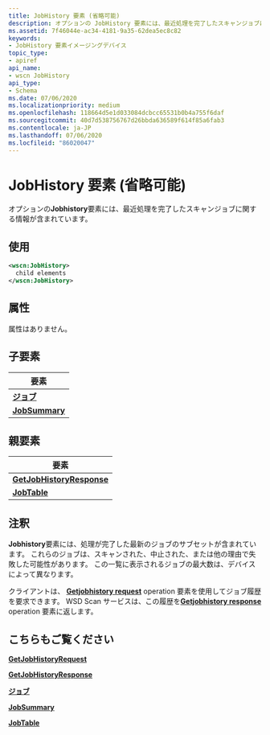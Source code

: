 ```yaml
---
title: JobHistory 要素 (省略可能)
description: オプションの JobHistory 要素には、最近処理を完了したスキャンジョブに関する情報が含まれています。
ms.assetid: 7f46044e-ac34-4181-9a35-62dea5ec8c82
keywords:
- JobHistory 要素イメージングデバイス
topic_type:
- apiref
api_name:
- wscn JobHistory
api_type:
- Schema
ms.date: 07/06/2020
ms.localizationpriority: medium
ms.openlocfilehash: 118664d5e1d033084dcbcc65531b0b4a755f6daf
ms.sourcegitcommit: 40d7d538756767d26bbda636589f614f85a6fab3
ms.contentlocale: ja-JP
ms.lasthandoff: 07/06/2020
ms.locfileid: "86020047"
---
```

# <a name="jobhistory-element-optional"></a>JobHistory 要素 (省略可能)

オプションの**Jobhistory**要素には、最近処理を完了したスキャンジョブに関する情報が含まれています。

## <a name="usage"></a>使用

```xml
<wscn:JobHistory>
  child elements
</wscn:JobHistory>
```

## <a name="attributes"></a>属性

属性はありません。

## <a name="child-elements"></a>子要素

| 要素 |
|--|
| [**ジョブ**](job.md) |
| [**JobSummary**](jobsummary.md) |

## <a name="parent-elements"></a>親要素

| 要素 |
|--|
| [**GetJobHistoryResponse**](getjobhistoryresponse.md) |
| [**JobTable**](jobtable.md) |

## <a name="remarks"></a>注釈

**Jobhistory**要素には、処理が完了した最新のジョブのサブセットが含まれています。 これらのジョブは、スキャンされた、中止された、または他の理由で失敗した可能性があります。 この一覧に表示されるジョブの最大数は、デバイスによって異なります。

クライアントは、 [**Getjobhistory request**](getjobhistoryrequest.md) operation 要素を使用してジョブ履歴を要求できます。 WSD Scan サービスは、この履歴を[**Getjobhistory response**](getjobhistoryresponse.md) operation 要素に返します。

## <a name="see-also"></a>こちらもご覧ください

[**GetJobHistoryRequest**](getjobhistoryrequest.md)

[**GetJobHistoryResponse**](getjobhistoryresponse.md)

[**ジョブ**](job.md)

[**JobSummary**](jobsummary.md)

[**JobTable**](jobtable.md)
